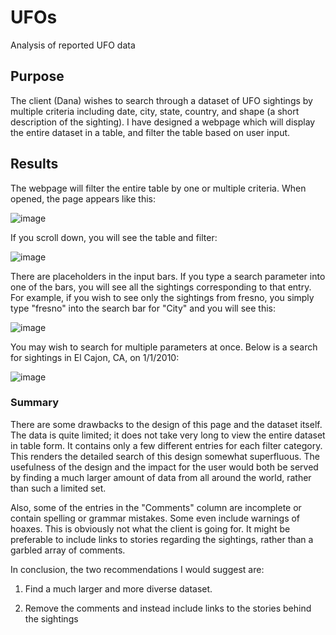 # UFOs
Analysis of reported UFO data

## Purpose

The client (Dana) wishes to search through a dataset of UFO sightings by multiple criteria including date, city, state, country, and shape (a short description of the sighting). I have designed a webpage which will display the entire dataset in a table, and filter the table based on user input.

## Results

The webpage will filter the entire table by one or multiple criteria. When opened, the page appears like this:

![image](https://user-images.githubusercontent.com/84299125/133406982-68292ac9-493b-46d1-9993-db4200fa5cee.png)

If you scroll down, you will see the table and filter:

![image](https://user-images.githubusercontent.com/84299125/133407184-791b5116-a70e-468e-9c2b-e7bd0e94e58e.png)

There are placeholders in the input bars. If you type a search parameter into one of the bars, you will see all the sightings corresponding to that entry. For example, if you wish to see only the sightings from fresno, you simply type "fresno" into the search bar for "City" and you will see this:

![image](https://user-images.githubusercontent.com/84299125/133407755-147059ec-f86b-4233-a3c6-67e58435a921.png)

You may wish to search for multiple parameters at once. Below is a search for sightings in El Cajon, CA, on 1/1/2010:

![image](https://user-images.githubusercontent.com/84299125/133408191-25db1f02-406b-4697-ae30-574522b07d72.png)

### Summary

There are some drawbacks to the design of this page and the dataset itself. The data is quite limited; it does not take very long to view the entire dataset in table form. It contains only a few different entries for each filter category. This renders the detailed search of this design somewhat superfluous. The usefulness of the design and the impact for the user would both be served by finding a much larger amount of data from all around the world, rather than such a limited set.

Also, some of the entries in the "Comments" column are incomplete or contain spelling or grammar mistakes. Some even include warnings of hoaxes. This is obviously not what the client is going for. It might be preferable to include links to stories regarding the sightings, rather than a garbled array of comments.

In conclusion, the two recommendations I would suggest are:

1. Find a much larger and more diverse dataset.

2. Remove the comments and instead include links to the stories behind the sightings
